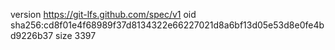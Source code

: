 version https://git-lfs.github.com/spec/v1
oid sha256:cd8f01e4f68989f37d8134322e66227021d8a6bf13d05e53d8e0fe4bd9226b37
size 3397
